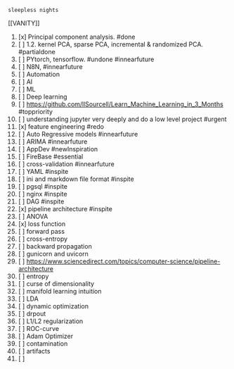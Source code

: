 ```
sleepless nights
```


[[VANITY]]
1. [x] Principal component analysis. #done
2. [ ] 1.2. kernel PCA, sparse PCA, incremental & randomized PCA. #partialdone 
3. [ ] PYtorch, tensorflow. #undone #innearfuture
4. [ ] N8N, #innearfuture
5. [ ] Automation
6. [ ] AI
7. [ ] ML
8. [ ] Deep learning
9. [ ] https://github.com/llSourcell/Learn_Machine_Learning_in_3_Months #toppriority
10. [ ] understanding jupyter very deeply and do a low level project #urgent
11. [x] feature engineering #redo
12. [ ] Auto Regressive models #innearfuture 
13. [ ] ARIMA #innearfuture 
14. [ ] AppDev #newInspiration 
15. [ ] FireBase #essential 
16. [ ] cross-validation #innearfuture 
17. [ ] YAML #inspite
18. [ ] ini and markdown file format #inspite 
19. [ ] pgsql #inspite 
20. [ ] nginx #inspite 
21. [ ] DAG #inspite 
22. [x] pipeline architecture #inspite 
23. [ ] ANOVA
24. [x] loss function
25. [ ] forward pass
26. [ ] cross-entropy
27. [ ] backward propagation
28. [ ] gunicorn and uvicorn
29. [ ] https://www.sciencedirect.com/topics/computer-science/pipeline-architecture
30. [ ] entropy
31. [ ] curse of dimensionality
32. [ ] manifold learning intuition
33. [ ] LDA
34. [ ] dynamic optimization
35. [ ] drpout
36. [ ] L1/L2 regularization
37. [ ] ROC-curve
38. [ ] Adam Optimizer
39. [ ] contamination
40. [ ] artifacts
41. [ ] 